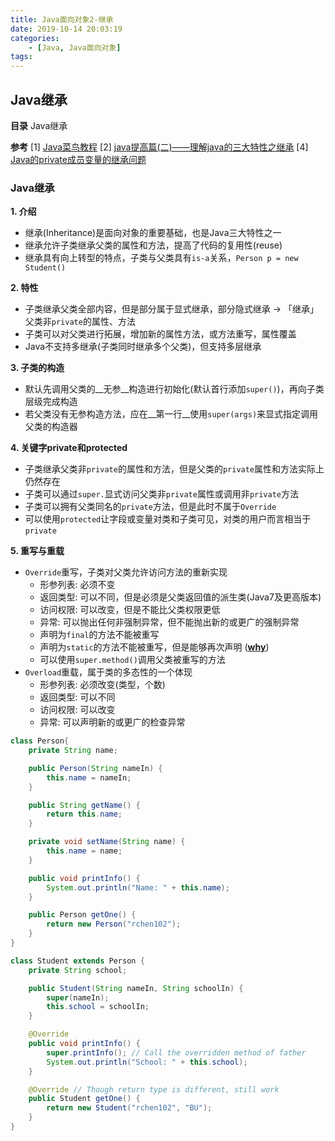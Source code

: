 ```yaml
---
title: Java面向对象2-继承
date: 2019-10-14 20:03:19
categories: 
    - [Java, Java面向对象]
tags:
---
```

## Java继承
__目录__
Java继承

__参考__
[1] [Java菜鸟教程](https://www.runoob.com/java/java-tutorial.html) 
[2] [java提高篇(二)——理解java的三大特性之继承](https://www.cnblogs.com/chenssy/p/3354884.html)
[4] [Java的private成员变量的继承问题](https://www.cnblogs.com/yulianggo/p/10417229.html)

### Java继承
__1. 介绍__
- 继承(Inheritance)是面向对象的重要基础，也是Java三大特性之一
- 继承允许子类继承父类的属性和方法，提高了代码的复用性(reuse)
- 继承具有向上转型的特点，子类与父类具有`is-a`关系，`Person p = new Student()`

__2. 特性__
- 子类继承父类全部内容，但是部分属于显式继承，部分隐式继承
  -> 「继承」父类非`private`的属性、方法
- 子类可以对父类进行拓展，增加新的属性方法，或方法重写，属性覆盖
- Java不支持多继承(子类同时继承多个父类)，但支持多层继承

<!-- more -->

__3. 子类的构造__
- 默认先调用父类的__无参__构造进行初始化(默认首行添加`super()`)，再向子类层级完成构造
- 若父类没有无参构造方法，应在__第一行__使用`super(args)`来显式指定调用父类的构造器

__4. 关键字private和protected__
- 子类继承父类非`private`的属性和方法，但是父类的`private`属性和方法实际上仍然存在
- 子类可以通过`super.`显式访问父类非`private`属性或调用非`private`方法
- 子类可以拥有父类同名的`private`方法，但是此时不属于`Override`
- 可以使用`protected`让字段或变量对类和子类可见，对类的用户而言相当于`private`

__5. 重写与重载__
- `Override`重写，子类对父类允许访问方法的重新实现
    + 形参列表: 必须不变
    + 返回类型: 可以不同，但是必须是父类返回值的派生类(Java7及更高版本)
    + 访问权限: 可以改变，但是不能比父类权限更低
    + 异常: 可以抛出任何非强制异常，但不能抛出新的或更广的强制异常
    + 声明为`final`的方法不能被重写
    + 声明为`static`的方法不能被重写，但是能够再次声明 ([__why__](https://blog.csdn.net/dawn_after_dark/article/details/74357049))
    + 可以使用`super.method()`调用父类被重写的方法
- `Overload`重载，属于类的多态性的一个体现
    + 形参列表: 必须改变(类型，个数)
    + 返回类型: 可以不同
    + 访问权限: 可以改变
    + 异常: 可以声明新的或更广的检查异常

```java
class Person{
    private String name;

    public Person(String nameIn) {
        this.name = nameIn;
    }

    public String getName() {
        return this.name;
    }

    private void setName(String name) {
        this.name = name;
    }

    public void printInfo() {
        System.out.println("Name: " + this.name);
    }

    public Person getOne() {
        return new Person("rchen102");
    }
}

class Student extends Person {
    private String school;

    public Student(String nameIn, String schoolIn) {
        super(nameIn);
        this.school = schoolIn;
    }

    @Override
    public void printInfo() {
        super.printInfo(); // Call the overridden method of father
        System.out.println("School: " + this.school);
    }

    @Override // Though return type is different, still work
    public Student getOne() {
        return new Student("rchen102", "BU");
    }
}
```
